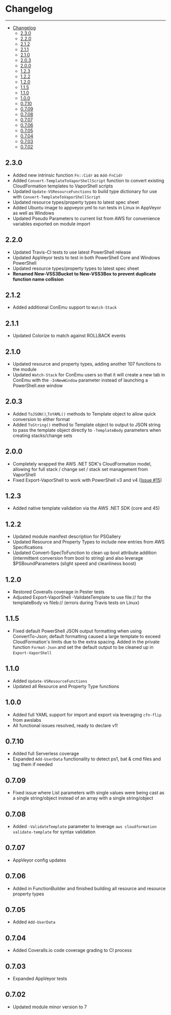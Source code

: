 # Changelog 

***

<!-- TOC -->

- [Changelog](#changelog)
    - [2.3.0](#230)
    - [2.2.0](#220)
    - [2.1.2](#212)
    - [2.1.1](#211)
    - [2.1.0](#210)
    - [2.0.3](#203)
    - [2.0.0](#200)
    - [1.2.3](#123)
    - [1.2.2](#122)
    - [1.2.0](#120)
    - [1.1.5](#115)
    - [1.1.0](#110)
    - [1.0.0](#100)
    - [0.7.10](#0710)
    - [0.7.09](#0709)
    - [0.7.08](#0708)
    - [0.7.07](#0707)
    - [0.7.06](#0706)
    - [0.7.05](#0705)
    - [0.7.04](#0704)
    - [0.7.03](#0703)
    - [0.7.02](#0702)

<!-- /TOC -->

## 2.3.0

- Added new intrinsic function `Fn::Cidr` as `Add-FnCidr`
- Added `Convert-TemplateToVaporShellScript` function to convert existing CloudFormation templates to VaporShell scripts
- Updated `Update-VSResourceFunctions` to build type dictionary for use with `Convert-TemplateToVaporShellScript`
- Updated resource types/property types to latest spec sheet
- Added Ubuntu image to appveyor.yml to run tests in Linux in AppVeyor as well as Windows
- Updated Pseudo Parameters to current list from AWS for convenience variables exported on module import

## 2.2.0

- Updated Travis-CI tests to use latest PowerShell release
- Updated AppVeyor tests to test in both PowerShell Core and Windows PowerShell
- Updated resource types/property types to latest spec sheet
- **Renamed New-VSS3Bucket to New-VSS3Box to prevent duplicate function name collision**

## 2.1.2

- Added additional ConEmu support to `Watch-Stack` 

## 2.1.1

- Updated Colorize to match against ROLLBACK events


## 2.1.0

- Updated resource and property types, adding another 107 functions to the module
- Updated `Watch-Stack` for ConEmu users so that it will create a new tab in ConEmu with the `-InNewWindow` parameter instead of launching a PowerShell.exe window


## 2.0.3

- Added `ToJSON()`,`ToYAML()` methods to Template object to allow quick conversion to either format
- Added `ToString()` method to Template object to output to JSON string to pass the template object directly to `-TemplateBody` parameters when creating stacks/change sets


## 2.0.0

- Completely wrapped the AWS .NET SDK's CloudFormation model, allowing for full stack / change set / stack set management from VaporShell
- Fixed Export-VaporShell to work with PowerShell v3 and v4 ([Issue #15](https://github.com/scrthq/VaporShell/issues/15))


## 1.2.3

- Added native template validation via the AWS .NET SDK (core and 45)

## 1.2.2

- Updated module manifest description for PSGallery
- Updated Resource and Property Types to include new entries from AWS Specifications
- Updated Convert-SpecToFunction to clean up bool attribute addition (intermittent conversion from bool to string) and also leverage $PSBoundParameters (slight speed and cleanliness boost)


## 1.2.0

- Restored Coveralls coverage in Pester tests
- Adjusted Export-VaporShell -ValidateTemplate to use file:// for the templateBody vs fileb:// (errors during Travis tests on Linux)


## 1.1.5

- Fixed default PowerShell JSON output formatting when using ConvertTo-Json; default formatting caused a large template to exceed CloudFormation's limits due to the extra spacing. Added in the private function `Format-Json` and set the default output to be cleaned up in `Export-VaporShell`


## 1.1.0

- Added `Update-VSResourceFunctions`
- Updated all Resource and Property Type functions

## 1.0.0

- Added full YAML support for import and export via leveraging `cfn-flip` from awslabs
- All functional issues resolved, ready to declare v1!  


## 0.7.10

- Added full Serverless coverage
- Expanded `Add-UserData` functionality to detect ps1, bat & cmd files and tag them if needed


## 0.7.09

- Fixed issue where List parameters with single values were being cast as a single string/object instead of an array with a single string/object


## 0.7.08

- Added `-ValidateTemplate` parameter to leverage `aws cloudformation validate-template` for syntax validation


## 0.7.07

- AppVeyor config updates


## 0.7.06 

- Added in FunctionBuilder and finished building all resource and resource property types


## 0.7.05 

- Added `Add-UserData`


## 0.7.04 

- Added Coveralls.io code coverage grading to CI process


## 0.7.03

- Expanded AppVeyor tests


## 0.7.02

- Updated module minor version to 7